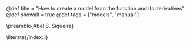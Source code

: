 @def title = "How to create a model from the function and its derivatives"
@def showall = true
@def tags = ["models", "manual"]

\preamble{Abel S. Siqueira}

\literate{/index.jl}